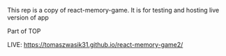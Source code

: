 This rep is a copy of react-memory-game. It is for testing and hosting live version of app 

Part of TOP

LIVE: https://tomaszwasik31.github.io/react-memory-game2/ 
